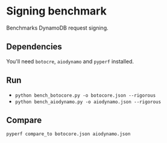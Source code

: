 # Signing benchmark

Benchmarks DynamoDB request signing.

## Dependencies

You'll need `botocre`, `aiodynamo` and `pyperf` installed.

## Run

* `python bench_botocore.py -o botocore.json --rigorous`
* `python bench_aiodynamo.py -o aiodynamo.json --rigorous`

## Compare

`pyperf compare_to botocore.json aiodynamo.json`

